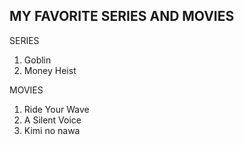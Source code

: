 ## **MY FAVORITE SERIES AND MOVIES**
SERIES
1. Goblin
2. Money Heist

MOVIES
1. Ride Your Wave
2. A Silent Voice
3. Kimi no nawa
